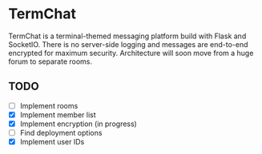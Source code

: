 # TermChat
TermChat is a terminal-themed messaging platform build with Flask and SocketIO. There is no server-side logging and messages are end-to-end encrypted for maximum security. Architecture will soon move from a huge forum to separate rooms.

## TODO
- [ ] Implement rooms
- [x] Implement member list
- [x] Implement encryption (in progress)
- [ ] Find deployment options
- [x] Implement user IDs
